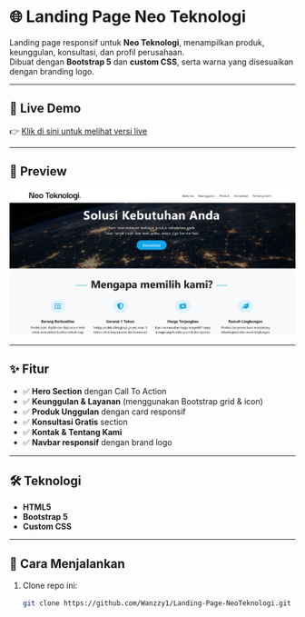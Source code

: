 # 🌐 Landing Page Neo Teknologi

Landing page responsif untuk **Neo Teknologi**, menampilkan produk, keunggulan, konsultasi, dan profil perusahaan.  
Dibuat dengan **Bootstrap 5** dan **custom CSS**, serta warna yang disesuaikan dengan branding logo.

---

## 🔗 Live Demo
👉 [Klik di sini untuk melihat versi live](https://wanzzy1.github.io/Landing-Page-NeoTeknologi/)

---

## 📸 Preview
![Preview Landing Page](assets/img/preview.png)

---

## ✨ Fitur
- ✅ **Hero Section** dengan Call To Action  
- ✅ **Keunggulan & Layanan** (menggunakan Bootstrap grid & icon)  
- ✅ **Produk Unggulan** dengan card responsif  
- ✅ **Konsultasi Gratis** section  
- ✅ **Kontak & Tentang Kami**  
- ✅ **Navbar responsif** dengan brand logo  

---

## 🛠️ Teknologi
- **HTML5**
- **Bootstrap 5**
- **Custom CSS**

---

## 🚀 Cara Menjalankan
1. Clone repo ini:
   ```bash
   git clone https://github.com/Wanzzy1/Landing-Page-NeoTeknologi.git
